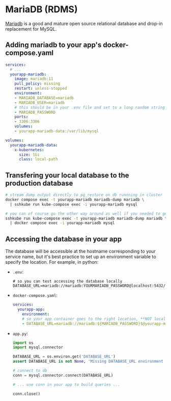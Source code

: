 # MariaDB (RDMS)

[Mariadb](https://mariadb.org/) is a good and mature open source relational database and drop-in replacement for MySQL.

## Adding mariadb to your app's docker-compose.yaml

```yaml
services:
  # ...
  yourapp-mariadb:
    image: mariadb:11
    pull_policy: missing
    restart: unless-stopped
    environment:
    - MARIADB_DATABASE=mariadb
    - MARIADB_USER=mariadb
    # this should be in your .env file and set to a long random string
    - MARIADB_PASSWORD
    ports:
    - 3306:3306
    volumes:
    - yourapp-mariadb-data:/var/lib/mysql

volumes:
  yourapp-mariadb-data:
    x-kubernetes:
      size: 1Gi
      class: local-path
```

## Transfering your local database to the production database

```bash
# stream dump output directly to pg_restore on db runnning in cluster
docker compose exec -t yourapp-mariadb mariadb-dump mariadb \
  | sshkube run kube-compose exec -i yourapp-mariadb mysql

# you can of course go the other way around as well if you needed to get information from production
sshkube run kube-compose exec -t yourapp-mariadb mariadb-dump mariadb \
  | docker compose exec -i yourapp-mariadb mysql
```

## Accessing the database in your app

The database will be accessible at the hostname corresponding to your service name, but it's best practice to set up an environment variable to specify the location. For example, in python:

- `.env`:
  ```
  # so you can test accessing the database locally
  DATABASE_URL=mariadb://mariadb:YOURMARIADB_PASSWORD@localhost:5432/mariadb
  ```
- `docker-compose.yaml`:
  ```yaml
  services:
    yourapp-app:
      environment:
      # so your app container goes to the right location, **NOT localhost**
      - DATABASE_URL=mariadb://mariadb:${MARIADB_PASSWORD}$@yourapp-mariadb:5432/mariadb
  ```
- `app.py`:
  ```python
  import os
  import mysql.connector

  DATABASE_URL = os.environ.get('DATABASE_URL')
  assert DATABASE_URL is not None, 'Missing DATABASE_URL environment variable to connect to the database'

  # connect to db
  conn = mysql.connector.connect(DATABASE_URL)

  # ... use conn in your app to build queries ...

  conn.close()
  ```
